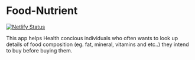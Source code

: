 # Food-Nutrient
[![Netlify Status](https://api.netlify.com/api/v1/badges/d4c0e216-3cf4-4e2b-8939-4579e2a7cfb4/deploy-status)](https://app.netlify.com/sites/frosty-jennings-fd1482/deploys)

This app helps Health concious individuals who often wants to look up details of food composition (eg. fat, mineral, vitamins and etc..) they intend to buy before buying them.
